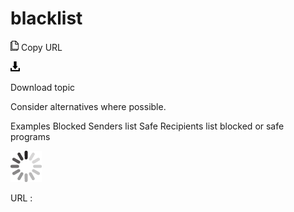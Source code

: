 # blacklist

![Copy URL](media/blacklist/Copy.png)
Copy URL

![Download](media/blacklist/Download.png)

Download topic

Consider alternatives where possible.

Examples
Blocked Senders list 
Safe Recipients list 
blocked or safe programs

![In progress](media/blacklist/activity-large.gif)

URL :
